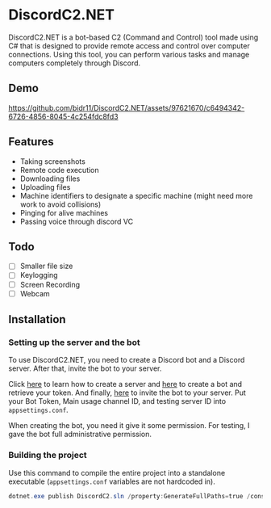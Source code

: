 # DiscordC2.NET
DiscordC2.NET is a bot-based C2 (Command and Control) tool made using C# that is designed to provide remote access and control over computer connections. Using this tool, you can perform various tasks and manage computers completely through Discord.

## Demo
https://github.com/bidr11/DiscordC2.NET/assets/97621670/c6494342-6726-4856-8045-4c254fdc8fd3


## Features
- Taking screenshots
- Remote code execution
- Downloading files
- Uploading files
- Machine identifiers to designate a specific machine (might need more work to avoid collisions)
- Pinging for alive machines
- Passing voice through discord VC
## Todo
- [ ] Smaller file size
- [ ] Keylogging
- [ ] Screen Recording
- [ ] Webcam

## Installation
### Setting up the server and the bot
To use DiscordC2.NET, you need to create a Discord bot and a Discord server. After that, invite the bot to your server.

Click [here](https://support.discord.com/hc/en-us/articles/204849977-How-do-I-create-a-server-) to learn how to create a server and [here](https://discordjs.guide/preparations/setting-up-a-bot-application.html#creating-your-bot) to create a bot and retrieve your token. And finally, [here](https://discordjs.guide/preparations/adding-your-bot-to-servers.html#bot-invite-links) to invite the bot to your server.
Put your Bot Token, Main usage channel ID, and testing server ID into `appsettings.conf`.

When creating the bot, you need it give it some permission. For testing, I gave the bot full administrative permission.

### Building the project
Use this command to compile the entire project into a standalone executable (`appsettings.conf` variables are not hardcoded in).
```powershell
dotnet.exe publish DiscordC2.sln /property:GenerateFullPaths=true /consoleloggerparameters:NoSummary /p:PublishSingleFile=true /p:IncludeNativeLibrariesForSelfExtract=true
```
